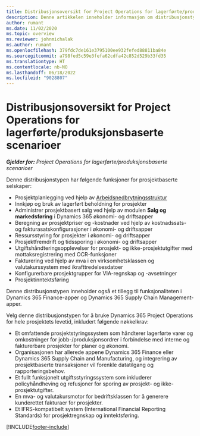 ```yaml
---
title: Distribusjonsoversikt for Project Operations for lagerførte/produksjonsbaserte scenarioer
description: Denne artikkelen inneholder informasjon om distribusjonstypen, Project Operations for lagerførte/produksjonsbaserte scenarioer.
author: rumant
ms.date: 11/02/2020
ms.topic: overview
ms.reviewer: johnmichalak
ms.author: rumant
ms.openlocfilehash: 379fdc7de161e3795100ee932fefed88811ba84e
ms.sourcegitcommit: a798fed5c59e3fefa62cdfa42c852d529b33fd35
ms.translationtype: HT
ms.contentlocale: nb-NO
ms.lasthandoff: 06/18/2022
ms.locfileid: "9028807"
---
```

# <a name="project-operations-for-stockedproduction-based-scenarios-deployment-overview"></a>Distribusjonsoversikt for Project Operations for lagerførte/produksjonsbaserte scenarioer

_**Gjelder for:** Project Operations for lagerførte/produksjonsbaserte scenarioer_


Denne distribusjonstypen har følgende funksjoner for prosjektbaserte selskaper:

- Prosjektplanlegging ved hjelp av [Arbeidsnedbrytningsstruktur](work-breakdown-structures.md)
- Innkjøp og bruk av lagerført beholdning for prosjekter
- Administrer prosjektbasert salg ved hjelp av modulen **Salg og markedsføring** i Dynamics 365 økonomi- og driftsapper
- Beregning av prosjektpriser og -kostnader ved hjelp av kostnadssats- og fakturasatskonfigurasjoner i økonomi- og driftsapper
- Ressursstyring for prosjekter i økonomi- og driftsapper
- Prosjektfremdrift og tidssporing i økonomi- og driftsapper
- Utgiftshåndteringsopplevelser for prosjekt- og ikke-prosjektutgifter med mottaksregistrering med OCR-funksjoner
- Fakturering ved hjelp av mva i en virksomhetsklassen og valutakurssystem med ikrafttredelsesdatoer
- Konfigurerbare prosjektgrupper for VIA-regnskap og -avsetninger
- Prosjektinntektsføring

Denne distribusjonstypen inneholder også et tillegg til funksjonaliteten i Dynamics 365 Finance-apper og Dynamics 365 Supply Chain Management-apper.

Velg denne distribusjonstypen for å bruke Dynamics 365 Project Operations for hele prosjektets levetid, inkludert følgende nøkkelkrav:

- Et omfattende prosjektstyringssystem som håndterer lagerførte varer og omkostninger for jobb-/produksjonsordrer i forbindelse med interne og fakturerbare prosjekter for planer og økonomi.
- Organisasjonen har allerede appene Dynamics 365 Finance eller Dynamics 365 Supply Chain and Manufacturing, og integrering av prosjektbaserte transaksjoner vil forenkle datatilgang og rapporteringsbehov.
- Et fullt funksjonelt utgiftsstyringssystem som inkluderer policyhåndheving og refusjoner for sporing av prosjekt- og ikke-prosjektutgifter.
- En mva- og valutakursmotor for bedriftsklassen for å generere kunderettet fakturaer for prosjekter.
- Et IFRS-kompatibelt system (International Financial Reporting Standards) for prosjektregnskap og inntektsføring.



[!INCLUDE[footer-include](../includes/footer-banner.md)]